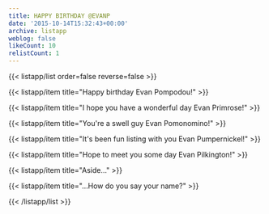```yaml
---
title: HAPPY BIRTHDAY @EVANP
date: '2015-10-14T15:32:43+00:00'
archive: listapp
weblog: false
likeCount: 10
relistCount: 1
---
```



{{< listapp/list order=false reverse=false >}}

   {{< listapp/item title="Happy birthday Evan Pompodou!" >}}

   {{< listapp/item title="I hope you have a wonderful day Evan Primrose!" >}}

   {{< listapp/item title="You're a swell guy Evan Pomonomino!" >}}

   {{< listapp/item title="It's been fun listing with you Evan Pumpernickel!" >}}

   {{< listapp/item title="Hope to meet you some day Evan Pilkington!" >}}

   {{< listapp/item title="Aside..." >}}

   {{< listapp/item title="...How do you say your name?" >}}

{{< /listapp/list >}}
